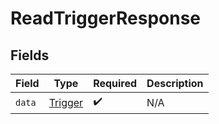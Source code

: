 # ReadTriggerResponse


## Fields

| Field                                     | Type                                      | Required                                  | Description                               |
| ----------------------------------------- | ----------------------------------------- | ----------------------------------------- | ----------------------------------------- |
| `data`                                    | [Trigger](../../models/shared/Trigger.md) | :heavy_check_mark:                        | N/A                                       |